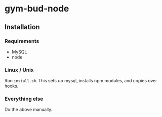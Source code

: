 # gym-bud-node

## Installation

### Requirements
* MySQL
* node

### Linux / Unix
Run `install.sh`. This sets up mysql, installs npm modules, and copies over hooks.

### Everything else
Do the above manually.
